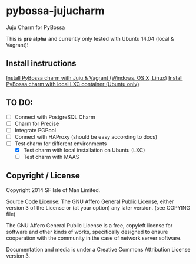 pybossa-jujucharm
=================

Juju Charm for PyBossa

This is **pre alpha** and currently only tested with Ubuntu 14.04 (local & Vagrant)!

## Install instructions

[Install PyBossa charm with Juju & Vagrant (Windows, OS X, Linux)](INSTALL-Vagrant-trusty.md)
[Install PyBossa charm with local LXC container (Ubuntu only)](INSTALL-local-trusty.md)

## TO DO:
- [ ] Connect with PostgreSQL Charm
- [ ] Charm for Precise
- [ ] Integrate PGPool
- [ ] Connect with HAProxy (should be easy according to docs)
- [ ] Test charm for different environments
  - [x] Test charm with local installation on Ubuntu (LXC)
  - [ ] Test charm with MAAS

## Copyright / License

Copyright 2014 SF Isle of Man Limited. 

Source Code License: The GNU Affero General Public License, either version 3 of the License
or (at your option) any later version. (see COPYING file)

The GNU Affero General Public License is a free, copyleft license for
software and other kinds of works, specifically designed to ensure
cooperation with the community in the case of network server software.

Documentation and media is under a Creative Commons Attribution License version
3.